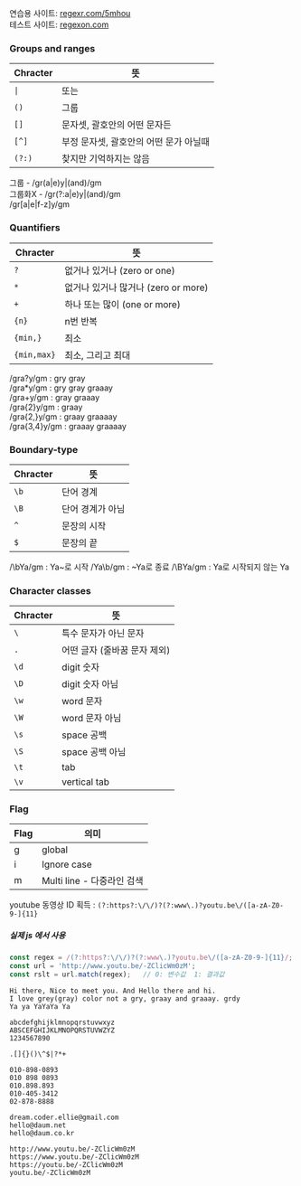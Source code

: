 연습용 사이트: [regexr.com/5mhou](https://regexr.com/5ml92)  
테스트 사이트: [regexon.com](https://regexone.com)

### Groups and ranges

| Chracter | 뜻                                     |
| -------- | -------------------------------------- |
| `\|`     | 또는                                   |
| `()`     | 그룹                                   |
| `[]`     | 문자셋, 괄호안의 어떤 문자든           |
| `[^]`    | 부정 문자셋, 괄호안의 어떤 문가 아닐때 |
| `(?:)`   | 찾지만 기억하지는 않음                 |

그룹 - /gr(a|e)y|(and)/gm  
그룹화X - /gr(?:a|e)y|(and)/gm  
/gr[a|e|f-z]y/gm
### Quantifiers

| Chracter    | 뜻                                  |
| ----------- | ----------------------------------- |
| `?`         | 없거나 있거나 (zero or one)         |
| `*`         | 없거나 있거나 많거나 (zero or more) |
| `+`         | 하나 또는 많이 (one or more)        |
| `{n}`       | n번 반복                            |
| `{min,}`    | 최소                                |
| `{min,max}` | 최소, 그리고 최대                   |

/gra?y/gm : gry gray  
/gra*y/gm : gry gray graaay  
/gra+y/gm : gray graaay  
/gra{2}y/gm : graay  
/gra{2,}y/gm : graay graaaay  
/gra{3,4}y/gm : graaay graaaay  

### Boundary-type

| Chracter | 뜻               |
| -------- | ---------------- |
| `\b`     | 단어 경계        |
| `\B`     | 단어 경계가 아님 |
| `^`      | 문장의 시작      |
| `$`      | 문장의 끝        |

/\bYa/gm : Ya~로 시작
/Ya\b/gm : ~Ya로 종료
/\BYa/gm : Ya로 시작되지 않는 Ya

### Character classes

| Chracter | 뜻                           |
| -------- | ---------------------------- |
| `\`      | 특수 문자가 아닌 문자        |
| `.`      | 어떤 글자 (줄바꿈 문자 제외) |
| `\d`     | digit 숫자                   |
| `\D`     | digit 숫자 아님              |
| `\w`     | word 문자                    |
| `\W`     | word 문자 아님               |
| `\s`     | space 공백                   |
| `\S`     | space 공백 아님              |
| `\t`     | tab                         |
| `\v`     | vertical tab                |

### Flag
| Flag     | 의미                         |
| -------- | ---------------------------- |
| g        | global                       |
| i        | Ignore case                  |
| m        | Multi line - 다중라인 검색    |


youtube 동영상 ID 획득 : ```(?:https?:\/\/)?(?:www\.)?youtu.be\/([a-zA-Z0-9-]{11}```
##### 실제 js 에서 사용
```js
const regex = /(?:https?:\/\/)?(?:www\.)?youtu.be\/([a-zA-Z0-9-]{11}/;
const url = 'http://www.youtu.be/-ZClicWm0zM';
const rslt = url.match(regex);   // 0: 변수값  1: 결과값
```

```  
Hi there, Nice to meet you. And Hello there and hi.
I love grey(gray) color not a gry, graay and graaay. grdy
Ya ya YaYaYa Ya

abcdefghijklmnopqrstuvwxyz
ABSCEFGHIJKLMNOPQRSTUVWZYZ
1234567890

.[]{}()\^$|?*+

010-898-0893
010 898 0893
010.898.893
010-405-3412
02-878-8888

dream.coder.ellie@gmail.com
hello@daum.net
hello@daum.co.kr

http://www.youtu.be/-ZClicWm0zM
https://www.youtu.be/-ZClicWm0zM
https://youtu.be/-ZClicWm0zM
youtu.be/-ZClicWm0zM
```
